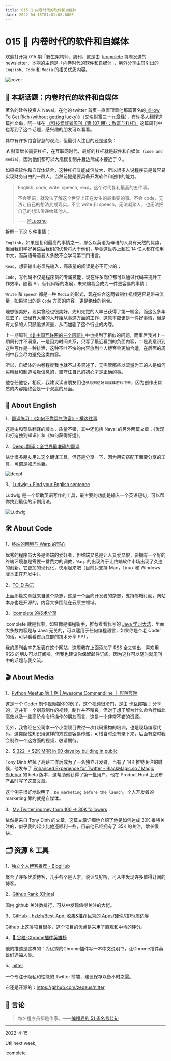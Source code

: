 ```yaml
---
title: 015 🍻 内卷时代的软件和自媒体
date: 2022-04-15T01:01:08.000Z
---
```


# 015 🍻 内卷时代的软件和自媒体

欢迎打开第 015 期「野生架构师」周刊，这是由  [lcomplete](https://twitter.com/lcomplete_wild) 每周发送的 newsletter，本期的主题是「内卷时代的软件和自媒体」，另外分享由其引出的 `English`、`Code` 和 `Media` 的相关优质内容。

![cover](./image/015/cover.jpg)

## 📝 本期话题：内卷时代的软件和自媒体

著名的硅谷投资人 Naval，在他的 twitter 首页一直置顶着他那篇著名的[《How To Get Rich (without getting lucky)》](https://twitter.com/naval/status/1002103360646823936)（又名财富三十九章经），有许多人翻译这篇推文串，阮一峰在 [《科技爱好者周刊（第 107 期）：致富与杠杆》](https://www.ruanyifeng.com/blog/2020/05/weekly-issue-107.html) 这篇周刊中也写到了这个话题，感兴趣的朋友可以看看。

其中有许多饱含智慧的观点，但最引人注目的还是这条：

💰 财富增长需要杠杆，在互联网时代，最好的杠杆就是软件和自媒体（`code and media`），因为他们都可以大规模复制并且边际成本接近于 0 。

如果把软件和自媒体结合，这种杠杆又能成倍放大，所以很多人说程序员是最容易实现财务自由的一群人，当然前提是要具备开发软件和创作的能力。

> English, code, write, speech, read。这个时代复利最高的五件事。
>
> 不会英语，就没法了解这个世界上正在发生的最重要的事。不会 code，无法让自己的想法变成现实。不会 write 和 speech，无法凝聚人，也无法把自己的想法传递给其他人。
>
> ——[@Luozhu](https://twitter.com/LuozhuZhang/status/1497968358813143047)

拆解一下这 5 件事情：

`English`，如果是复利最高的事情之一，那么以英语为母语的人具有天然的优势，但当我们学好英语后我们的优势将大于他们，毕竟这世界上超过 14 亿人都在使用中文，而英语母语者大多数不会学习第二门语言。

`Read`，想要输出必须先输入，高质量的阅读是必不可少的；

`Code`，写代码不仅是程序员的专属技能，现在许多岗位都可以通过代码来提升工作效率，随着 AI、低代码等的发展，未来编程会成为一件更容易的事情；

`Write` 和 `Speech` 都是一种 `Media` 的形式，现在结合这两者制作视频更容易带来流量，如果输出的是 `Code` 方面的内容，更是绝佳的组合。

理想很美好，现实曾经也很美好，先知先觉的人早已获得了第一桶金，而这么多年过去了，已经有大量的人开始从事这方面的工作，这原本应该是一件好事情，但是有太多的人只顾追求流量，从而加剧了这个行业的内卷。

上一期周刊[《🚮 中国互联网的三个问题》](http://weekly.codelc.com/issues/issue-1123870)中也提到了相似的问题，而事后我对上一期周刊并不满意，一是因为时间关系，只写了最近看到的负面内容，二是我意识到这种写作是一种排泄，这种不吐不快的内容放到个人博客会更加合适，在后面的周刊中我会尽力避免这类内容。

所以，自媒体的内卷程度我也就不过多赘述了，无需管那些以流量为王的人是如何买粉丝和制造垃圾信息的，坚守住自己的初心才是正确的事。

他卷任他卷，相反，我建议读者朋友们也`参与到这场自媒体游戏中来`，因为创作出优质的内容始终会是一个双赢的局面。

## 📖 About English

1、[翻译练习：《如何不靠运气致富》- 槽边往事](https://www.hecaitou.info/2020/09/blog-post_22.html)

这是由和菜头翻译的版本，质量不错，其中还包括 Naval 的另外两篇文章：《发现和打造独到知识》和《如何获得好运》。

2、[DeepL翻译：全世界最准确的翻译](https://www.deepl.com/translator)

估计很多朋友用过这个翻译工具，但还是分享一下，因为用它搭配下面要分享的工具，可谓是如虎添翼。

![deepl](./image/015/deepl.jpeg)

3、[Ludwig • Find your English sentence](https://ludwig.guru/)

Ludwig 是一个帮助英语写作的工具，最主要的功能是输入一个英语短句，可以帮你找到最佳的示例用法。

![Ludwig](./image/015/win.jpeg)

## 🛠 About Code

1、[终端的困境与 Warp 的野心](https://2d2d.io/s2/warp/)

优秀的程序员大多是终端的爱好者，但终端又总是让人又爱又恨，要拥有一个好的终端环境总是需要一番费力的调教，`Warp` 的出现终于让终端软件市场出现了久违的创新，它更加的现代化，快用起来吧（目前只支持 Mac，Linux 和 Windows 版本正在开发中）。

2、[TO-D 杂志](https://2d2d.io/)

上面那篇文章就来自这个杂志，这是一个面向开发者的杂志，支持邮箱订阅，网站本身也是开源的，内容大多围绕在云原生领域。

3、[lcomplete 的技术分享](https://tech.codelc.com/)

lcomplete 就是我啦，如果你是编程新手，推荐看看我写的 [Java 学习大法](https://tech.codelc.com/docs/java/java_study_way.html)，里面大多数内容是与 Java 无关的，可以适用于任何编程语言，如果你是个老 Coder 的话，可以看看首页底部的技术分享 PPT。

我的周刊会率先发表在这个网站，这周我在上面添加了 RSS 全文输出，喜欢用 RSS 的朋友可以订阅啦，但我也建议你保留邮件订阅，因为这样可以随时就周刊中的话题与我交流。

## 🎬 About Media

1、[Python Meetup 第 1 期 | Awesome Commandline ｜ 哔哩哔哩](https://www.bilibili.com/video/BV1BC4y147P6/)

这是一个 Coder 制作视频媒体的例子，这个视频很冷门，是由 [卡瓦邦噶！](https://www.kawabangga.com/talks) 分享的，这并非一个刻意制作的视频，制作并不精良，但对于想了解为什么命令行如此高效以及一些高阶命令行操作的朋友而言，这是一个非常不错的资源。

另外，我曾经在公司拿一个小型项目做过一次代码重构的培训，也是现场编写代码，这类隐性知识用这样的方式更容易传递，可惜当时没有录下来，后面有空时我会制作一个这方面的视频，敬请期待。

2、[$ 322 →  $2K MRR in 60 days by building in public](https://www.indiehackers.com/post/322-2k-mrr-in-60-days-by-building-in-public-7ba03e9e38)

Tony Dinh 辞掉了高薪工作后成为了一名独立开发者，当有了 14K 推特关注的时候，他发布了 [Enhanced Experience for Twitter - BlackMagic.so / Magic Sidebar](https://blackmagic.so/) 的 beta 版本，这帮助他获得了第一批用户，他在 Product Hunt 上发布产品时写了这篇文章。

这个例子很好地说明了：`Do marketing before the launch`，个人开发者的 marketing 靠的就是自媒体。

3、[My Twitter journey from 100 → 30K followers](https://tdinh.notion.site/My-Twitter-journey-from-100-30K-followers-498af3a642124927817247ca0ca4647f)

依然是来自 Tony Dinh 的文章，这篇文章详细地介绍了他是如何达成 30K 推特关注的，似乎我的起步比他还顺利一些，目前他已经拥有了 35K 的关注，增长很快。

## 🗂 资源 & 工具

1、[独立个人博客推荐 - BlogHub](https://bloghub.fun/)

聚合了许多优质博客，几乎各个是人才，说话又好听，可从中发现许多值得订阅的博客。

2、[Github Rank (China)](https://githubrank.com/)

国内 github 关注数排行，可从中发现值得关注的大佬。

3、[GitHub - hzlzh/Best-App: 收集&推荐优秀的 Apps/硬件/技巧/周边等](https://github.com/hzlzh/Best-App)

Github 上这类项目很多，这个项目的优点是采用了直观和中肯的评分。

4、[🌈 谷粒-Chrome插件英雄榜](https://github.com/zhaoolee/ChromeAppHeroes)

他的描述是这样的：为优秀的Chrome插件写一本中文说明书，让Chrome插件英雄们造福人类。

5、[nitter](https://nitter.net/)

一个专注于隐私和性能的 Twitter 前端，建议保存以备不时之需。

它还是开源的：<https://github.com/zedeus/nitter>

## 📜 言论

> 每名程序员都是作家。——[编程界的 51 条名言佳句](https://tech.codelc.com/docs/thinking/quotes.html)

---

2022-4-15

Util next week,

lcomplete